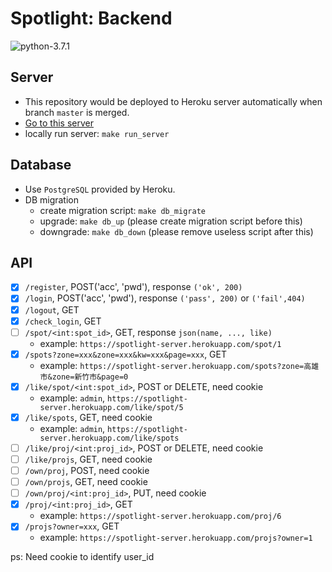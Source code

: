 # Spotlight: Backend
![python-3.7.1](https://img.shields.io/badge/python-3.7.1-blue.svg)

## Server

* This repository would be deployed to Heroku server automatically when branch `master` is merged. 
* [Go to this server](https://spotlight-server.herokuapp.com)
* locally run server: `make run_server`

## Database

* Use `PostgreSQL` provided by Heroku.
* DB migration
  * create migration script: `make db_migrate`
  * upgrade: `make db_up` (please create migration script before this)
  * downgrade: `make db_down` (please remove useless script after this)

## API

- [x] `/register`, POST('acc', 'pwd'), response `('ok', 200)`
- [x] `/login`, POST('acc', 'pwd'), response `('pass', 200)` or `('fail',404)`
- [x] `/logout`, GET
- [x] `/check_login`, GET
- [ ] `/spot/<int:spot_id>`, GET, response `json(name, ..., like)`
    * example: `https://spotlight-server.herokuapp.com/spot/1`
- [x] `/spots?zone=xxx&zone=xxx&kw=xxx&page=xxx`, GET
    * example: `https://spotlight-server.herokuapp.com/spots?zone=高雄市&zone=新竹市&page=0`
- [x] `/like/spot/<int:spot_id>`, POST or DELETE, need cookie
    * example: `admin`, `https://spotlight-server.herokuapp.com/like/spot/5`
- [x] `/like/spots`, GET, need cookie
    * example: `admin`, `https://spotlight-server.herokuapp.com/like/spots`
- [ ] `/like/proj/<int:proj_id>`, POST or DELETE, need cookie
- [ ] `/like/projs`, GET, need cookie
- [ ] `/own/proj`, POST, need cookie
- [ ] `/own/projs`, GET, need cookie
- [ ] `/own/proj/<int:proj_id>`, PUT, need cookie
- [x] `/proj/<int:proj_id>`, GET
    * example: `https://spotlight-server.herokuapp.com/proj/6`
- [x] `/projs?owner=xxx`, GET
    * example: `https://spotlight-server.herokuapp.com/projs?owner=1`

ps: Need cookie to identify user_id
